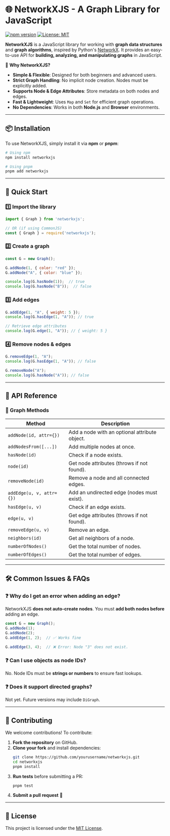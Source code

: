 # 🌐 NetworkXJS - A Graph Library for JavaScript

[![npm version](https://img.shields.io/npm/v/networkxjs)](https://www.npmjs.com/package/networkxjs)
[![License: MIT](https://img.shields.io/badge/license-MIT-blue.svg)](LICENSE)

**NetworkXJS** is a JavaScript library for working with **graph data structures** and **graph algorithms**, inspired by Python's [NetworkX](https://networkx.org/). It provides an easy-to-use API for **building, analyzing, and manipulating graphs** in JavaScript.

🚀 **Why NetworkXJS?**
- **Simple & Flexible**: Designed for both beginners and advanced users.
- **Strict Graph Handling**: No implicit node creation. Nodes must be explicitly added.
- **Supports Node & Edge Attributes**: Store metadata on both nodes and edges.
- **Fast & Lightweight**: Uses `Map` and `Set` for efficient graph operations.
- **No Dependencies**: Works in both **Node.js** and **Browser** environments.

---

## 📦 Installation

To use NetworkXJS, simply install it via **npm** or **pnpm**:

```bash
# Using npm
npm install networkxjs

# Using pnpm
pnpm add networkxjs
```

---

## 🚀 Quick Start

### **1️⃣ Import the library**
```js
import { Graph } from 'networkxjs';

// OR (if using CommonJS)
const { Graph } = require('networkxjs');
```

### **2️⃣ Create a graph**
```js
const G = new Graph();

G.addNode(1, { color: "red" });
G.addNode("A", { color: "blue" });

console.log(G.hasNode(1));  // true
console.log(G.hasNode("B"));  // false
```

### **3️⃣ Add edges**
```js
G.addEdge(1, "A", { weight: 5 });
console.log(G.hasEdge(1, "A")); // true

// Retrieve edge attributes
console.log(G.edge(1, "A")); // { weight: 5 }
```

### **4️⃣ Remove nodes & edges**
```js
G.removeEdge(1, "A");
console.log(G.hasEdge(1, "A")); // false

G.removeNode("A");
console.log(G.hasNode("A")); // false
```

---

## 🎯 API Reference

### **🔹 Graph Methods**
| Method | Description |
|--------|------------|
| `addNode(id, attr={})` | Add a node with an optional attribute object. |
| `addNodesFrom([...])` | Add multiple nodes at once. |
| `hasNode(id)` | Check if a node exists. |
| `node(id)` | Get node attributes (throws if not found). |
| `removeNode(id)` | Remove a node and all connected edges. |
| `addEdge(u, v, attr={})` | Add an undirected edge (nodes must exist). |
| `hasEdge(u, v)` | Check if an edge exists. |
| `edge(u, v)` | Get edge attributes (throws if not found). |
| `removeEdge(u, v)` | Remove an edge. |
| `neighbors(id)` | Get all neighbors of a node. |
| `numberOfNodes()` | Get the total number of nodes. |
| `numberOfEdges()` | Get the total number of edges. |

---

## 🛠 Common Issues & FAQs

### ❓ Why do I get an error when adding an edge?
NetworkXJS **does not auto-create nodes**. You must **add both nodes before** adding an edge.

```js
const G = new Graph();
G.addNode(1);
G.addNode(2);
G.addEdge(1, 2);  // ✅ Works fine

G.addEdge(3, 4);  // ❌ Error: Node "3" does not exist.
```

### ❓ Can I use objects as node IDs?
No. Node IDs must be **strings or numbers** to ensure fast lookups.

### ❓ Does it support directed graphs?
Not yet. Future versions may include `DiGraph`.

---

## 👥 Contributing

We welcome contributions! To contribute:

1. **Fork the repository** on GitHub.
2. **Clone your fork** and install dependencies:
   ```bash
   git clone https://github.com/yourusername/networkxjs.git
   cd networkxjs
   pnpm install
   ```
3. **Run tests** before submitting a PR:
   ```bash
   pnpm test
   ```
4. **Submit a pull request** 🎉

---

## 📜 License

This project is licensed under the [MIT License](LICENSE).


